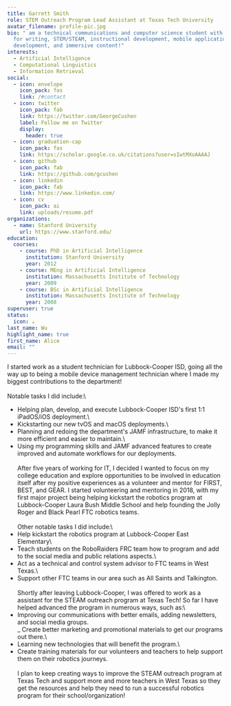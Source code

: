 ```yaml
---
title: Garrett Smith
role: STEM Outreach Program Lead Assistant at Texas Tech University
avatar_filename: profile-pic.jpg
bio: " am a technical communications and computer science student with a passion
  for writing, STEM/STEAM, instructional development, mobile application
  development, and immersive content!"
interests:
  - Artificial Intelligence
  - Computational Linguistics
  - Information Retrieval
social:
  - icon: envelope
    icon_pack: fas
    link: /#contact
  - icon: twitter
    icon_pack: fab
    link: https://twitter.com/GeorgeCushen
    label: Follow me on Twitter
    display:
      header: true
  - icon: graduation-cap
    icon_pack: fas
    link: https://scholar.google.co.uk/citations?user=sIwtMXoAAAAJ
  - icon: github
    icon_pack: fab
    link: https://github.com/gcushen
  - icon: linkedin
    icon_pack: fab
    link: https://www.linkedin.com/
  - icon: cv
    icon_pack: ai
    link: uploads/resume.pdf
organizations:
  - name: Stanford University
    url: https://www.stanford.edu/
education:
  courses:
    - course: PhD in Artificial Intelligence
      institution: Stanford University
      year: 2012
    - course: MEng in Artificial Intelligence
      institution: Massachusetts Institute of Technology
      year: 2009
    - course: BSc in Artificial Intelligence
      institution: Massachusetts Institute of Technology
      year: 2008
superuser: true
status:
  icon: ☕️
last_name: Wu
highlight_name: true
first_name: Alice
email: ""
---
```

I started work as a student technician for Lubbock-Cooper ISD, going all the way up to being a mobile device management technician where I made my biggest contributions to the department!\
\
Notable tasks I did include:\
- Helping plan, develop, and execute Lubbock-Cooper ISD's first 1:1 iPadOS/iOS deployment.\
- Kickstarting our new tvOS and macOS deployments.\
- Planning and redoing the department's JAMF infrastructure, to make it more efficient and easier to maintain.\
- Using my programming skills and JAMF advanced features to create improved and automate workflows for our deployments.\
\
After five years of working for IT, I decided I wanted to focus on my college education and explore opportunities to be involved in education itself after my positive experiences as a volunteer and mentor for FIRST, BEST, and GEAR. I started volunteering and mentoring in 2018, with my first major project being helping kickstart the robotics program at Lubbock-Cooper Laura Bush Middle School and help founding the Jolly Roger and Black Pearl FTC robotics teams.\
\
Other notable tasks I did include:\
- Help kickstart the robotics program at Lubbock-Cooper East Elementary\
- Teach students on the RoboRaiders FRC team how to program and add to the social media and public relations aspects.\
- Act as a technical and control system advisor to FTC teams in West Texas.\
- Support other FTC teams in our area such as All Saints and Talkington.\
\
Shortly after leaving Lubbock-Cooper, I was offered to work as a assistant for the STEAM outreach program at Texas Tech! So far I have helped advanced the program in numerous ways, such as:\
- Improving our communications with better emails, adding newsletters, and social media groups.\
_ Create better marketing and promotional materials to get our programs out there.\
- Learning new technologies that will benefit the program.\
- Create training materials for our volunteers and teachers to help support them on their robotics journeys.\
\
I plan to keep creating ways to improve the STEAM outreach program at Texas Tech and support more and more teachers in West Texas so they get the resources and help they need to run a successful robotics program for their school/organization!

<!--EndFragment-->